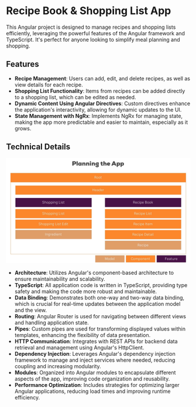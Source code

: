# Recipe Book & Shopping List App

This Angular project is designed to manage recipes and shopping lists efficiently, leveraging the powerful features of the Angular framework and TypeScript. It's perfect for anyone looking to simplify meal planning and shopping.

## Features

- **Recipe Management**: Users can add, edit, and delete recipes, as well as view details for each recipe.
- **Shopping List Functionality**: Items from recipes can be added directly to a shopping list, which can be edited as needed.
- **Dynamic Content Using Angular Directives**: Custom directives enhance the application's interactivity, allowing for dynamic updates to the UI.
- **State Management with NgRx**: Implements NgRx for managing state, making the app more predictable and easier to maintain, especially as it grows.

## Technical Details

![Project plan](/src/assets/Project-plan.png "Project plan")

- **Architecture**: Utilizes Angular's component-based architecture to ensure maintainability and scalability.
- **TypeScript**: All application code is written in TypeScript, providing type safety and making the code more robust and maintainable.
- **Data Binding**: Demonstrates both one-way and two-way data binding, which is crucial for real-time updates between the application model and the view.
- **Routing**: Angular Router is used for navigating between different views and handling application state.
- **Pipes**: Custom pipes are used for transforming displayed values within templates, enhancing the flexibility of data presentation.
- **HTTP Communication**: Integrates with REST APIs for backend data retrieval and management using Angular's HttpClient.
- **Dependency Injection**: Leverages Angular's dependency injection framework to manage and inject services where needed, reducing coupling and increasing modularity.
- **Modules**: Organized into Angular modules to encapsulate different aspects of the app, improving code organization and reusability.
- **Performance Optimization**: Includes strategies for optimizing larger Angular applications, reducing load times and improving runtime efficiency.
